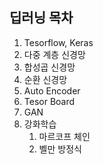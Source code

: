 ## 딥러닝 목차

1. Tesorflow, Keras
2. 다중 계층 신경망
3. 합성곱 신경망 
4. 순환 신경망
5. Auto Encoder
6. Tesor Board
7. GAN 
8. 강화학습
   1. 마르코프 체인
   2. 벨만 방정식

